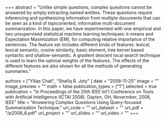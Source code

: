 +++
abstract = "Unlike simple questions, complex questions cannot be answered by simply extracting named entities. These questions require inferencing and synthesizing information from multiple documents that can be seen as a kind of topicoriented, informative multi-document summarization. In this paper, we have experimented with one empirical and two unsupervised statistical machine learning techniques: k-means and Expectation Maximization (EM), for computing relative importance of the sentences. The feature set includes different kinds of features: lexical, lexical semantic, cosine similarity, basic element, tree kernel based syntactic and shallow-semantic. A gradient descent local search technique  is used to learn the optimal weights of the features. The effects of the different features are also shown for all the methods of generating summaries." 


authors = ["Yllias Chali", "Shafiq R. Joty" ]
date = "2008-11-25"
image = ""
image_preview = ""
math = false
publication_types = ["1"]
selected = true
publication = "In Proceedings of the 20th IEEE Int'l Conference on Tools with Artificial Intelligence (ICTAI 2008). Dayton, OH, Novermber, 2008, IEEE"
title = "Answering Complex Questions Using Query-focused Summarization Technique."
url_code = ""
url_dataset = ""
url_pdf = "/p2008_6.pdf"
url_project = ""
url_slides = ""
url_video = ""
+++


